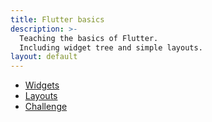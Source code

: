 ```yaml
---
title: Flutter basics
description: >-
  Teaching the basics of Flutter.
  Including widget tree and simple layouts.
layout: default
---
```


- [Widgets](widgets)
- [Layouts](layouts)
- [Challenge](challenge)